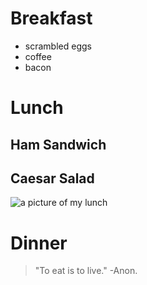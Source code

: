 # Breakfast
* scrambled eggs
* coffee
* bacon

# Lunch
## Ham Sandwich
## Caesar Salad

<!SLIDE>
![a picture of my lunch](ham-sandwich.jpg)

# Dinner
> "To eat is to live." -Anon.
<!VIDEO u1zgFlCw8Aw>
